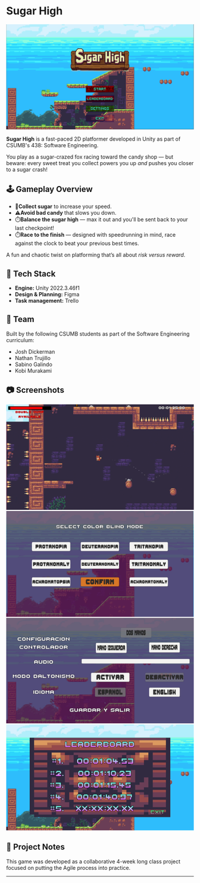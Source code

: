 # Sugar High

![Sugar High Banner](imgs/sugar-high-banner.PNG)

**Sugar High** is a fast-paced 2D platformer developed in Unity as part of CSUMB's 438: Software Engineering.

You play as a sugar-crazed fox racing toward the candy shop — but beware: every sweet treat you collect powers you up *and* pushes you closer to a sugar crash!

## 🕹️ Gameplay Overview

- 🦊**Collect sugar** to increase your speed.
- ⚠️**Avoid bad candy** that slows you down.
- ⏱️**Balance the sugar high** — max it out and you'll be sent back to your last checkpoint!
- ⏱️**Race to the finish** — designed with speedrunning in mind, race against the clock to beat your previous best times.

A fun and chaotic twist on platforming that’s all about *risk versus reward*.

## 🚀 Tech Stack

- **Engine:** Unity 2022.3.46f1
- **Design & Planning:** Figma
- **Task management:** Trello 

## 👥 Team

Built by the following CSUMB students as part of the Software Engineering curriculum:

- Josh Dickerman  
- Nathan Trujillo  
- Sabino Galindo  
- Kobi Murakami

## 📷 Screenshots
![Sugar High Banner](imgs/gameplay-01.PNG)
![Sugar High Banner](imgs/colorblind-options.PNG)
![Sugar High Banner](imgs/localization.PNG)
![Sugar High Banner](imgs/leaderboard.PNG)
## 📌 Project Notes

This game was developed as a collaborative 4-week long class project focused on putting the Agile process into practice.



---
